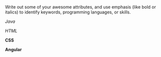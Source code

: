Write out some of your awesome attributes, and use emphasis (like bold or italics) to identify keywords, programming languages, or skills. 

*Java*

_HTML_

**CSS**

__Angular__
